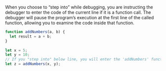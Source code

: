 
When you choose to “step into” while debugging, you are instructing the debugger to enter the code of the current line if it is a function call. The debugger will pause the program’s execution at the first line of the called function, allowing you to examine the code inside that function.

```js
function addNumbers(a, b) {  
  let result = a + b;  
}  
  
let x = 5;  
let y = 10;  
// If you "step into" below line, you will enter the 'addNumbers' function.  
let z = addNumbers(x, y);